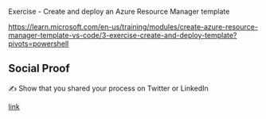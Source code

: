 Exercise - Create and deploy an Azure Resource Manager template




https://learn.microsoft.com/en-us/training/modules/create-azure-resource-manager-template-vs-code/3-exercise-create-and-deploy-template?pivots=powershell 



## Social Proof

✍️ Show that you shared your process on Twitter or LinkedIn

[link](link)
